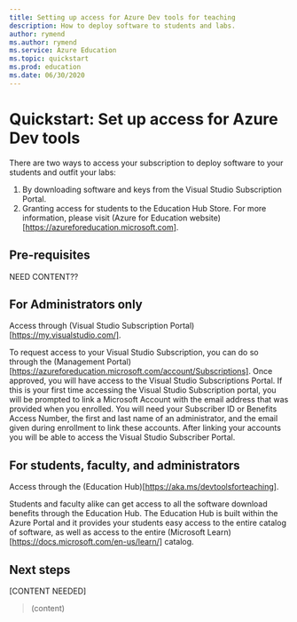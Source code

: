 ```yaml
---
title: Setting up access for Azure Dev tools for teaching
description: How to deploy software to students and labs.
author: rymend
ms.author: rymend
ms.service: Azure Education
ms.topic: quickstart
ms.prod: education
ms.date: 06/30/2020
---
```


# Quickstart: Set up access for Azure Dev tools

There are two ways to access your subscription to deploy software to your students and outfit your labs:
1. By downloading software and keys from the Visual Studio Subscription Portal.
1. Granting access for students to the Education Hub Store.
For more information, please visit (Azure for Education website)[https://azureforeducation.microsoft.com].

## Pre-requisites
NEED CONTENT??

## For Administrators only
Access through (Visual Studio Subscription Portal)[https://my.visualstudio.com/].

To request access to your Visual Studio Subscription, you can do so through the (Management
Portal)[https://azureforeducation.microsoft.com/account/Subscriptions]. Once approved, you will have access to the Visual Studio Subscriptions Portal. If this is your first time accessing the Visual Studio Subscription portal, you will be prompted to link a
Microsoft Account with the email address that was provided when you enrolled. You will need your Subscriber ID or Benefits Access Number, the first and last name of an administrator, and the email given during enrollment to link these accounts. After linking your accounts you will be able to access the Visual Studio Subscriber Portal.

## For students, faculty, and administrators
Access through the (Education Hub)[https://aka.ms/devtoolsforteaching].

Students and faculty alike can get access to all the software download benefits through the Education Hub. The Education Hub is built within the Azure Portal and it provides your students easy access to the entire catalog of software, as well as access to the entire (Microsoft Learn)[https://docs.microsoft.com/en-us/learn/] catalog. 

## Next steps

[CONTENT NEEDED]
> (content)
